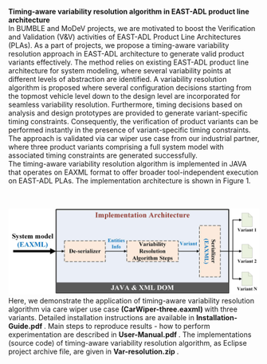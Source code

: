 <b>Timing-aware variability resolution algorithm in EAST-ADL product line architecture </b> <br>
In BUMBLE and MoDeV projects, we are motivated to boost the Verification and Validation (V&V) activities of EAST-ADL Product Line Architectures (PLAs). As a part of projects, we propose a timing-aware variability resolution approach in EAST-ADL architecture to generate valid product variants effectively. The method relies on existing EAST-ADL product line architecture for system modeling, where several variability points at different levels of abstraction are identified. A variability resolution algorithm is proposed where several configuration decisions starting from the topmost vehicle level down to the design level are incorporated for seamless variability resolution. Furthermore, timing decisions based on analysis and design prototypes are provided to generate variant-specific timing constraints. Consequently, the verification of product variants can be performed instantly in the presence of variant-specific timing constraints. The approach is validated via car wiper use case from our industrial partner, where three product variants comprising a full system model with associated timing constraints are generated successfully. <br>
The timing-aware variability resolution algorithm is implemented in JAVA that operates on EAXML format to offer broader tool-independent execution on EAST-ADL PLAs. The implementation architecture is shown in Figure 1. <br> <br> <br>

<img src="https://github.com/MDH-BUMBLE/EASTADL-SPL/blob/main/Figure%204.jpg">
Here, we demonstrate the application of timing-aware variability resolution algorithm via care wiper use case <b> (CarWiper-three.eaxml) </b> with three variants. Detailed installation instructions are available in <b> Installation-Guide.pdf </b>. Main steps to reproduce results - how to perform experimentation are described in <b> User-Manual.pdf </b>. The implementations (source code) of timing-aware variability resolution algorithm, as Eclipse project archive file, are given in <b> Var-resolution.zip </b>.   
